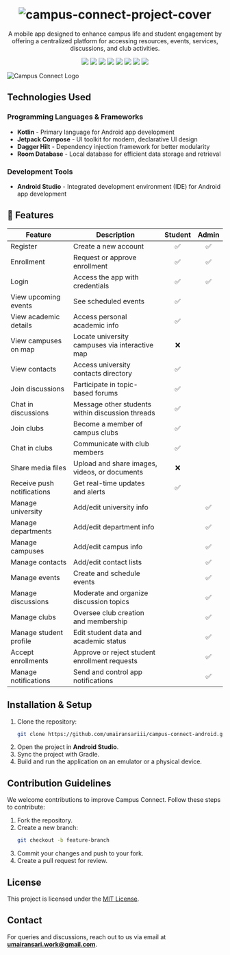 <div align="center">
   <h1>
      <img src="https://raw.githubusercontent.com/umairansariii/campus-connect-android/refs/heads/docs/update-readme/.media/project-cover.png" alt="campus-connect-project-cover"/>
   </h1>
   <p>A mobile app designed to enhance campus life and student engagement by offering a centralized platform for accessing resources, events, services, discussions, and club activities.</p>
   <img src="https://img.shields.io/badge/platform-android-green?style=flat-square&logo=android" />
   <img src="https://img.shields.io/badge/language-kotlin-blueviolet?style=flat-square&logo=kotlin" />
   <img src="https://img.shields.io/badge/target_sdk-v35-orange?style=flat-square" />
   <img src="https://img.shields.io/badge/room_database-v2.6.1-red?style=flat-square" />
   <img src="https://img.shields.io/badge/dagger_hilt-v2.51.1-blue?style=flat-square" />
   <img src="https://img.shields.io/badge/coil-v2.4.0-violet?style=flat-square" />
   <img src="https://img.shields.io/badge/gradle-8.4-02303A?style=flat-square&logo=gradle" />
   <img src="https://img.shields.io/badge/jetpack_compose-1.6.0-4285F4?style=flat-square&logo=jetpack-compose" />
</div>

![Campus Connect Logo](https://raw.githubusercontent.com/umairansariii/campus-connect-android/refs/heads/docs/update-readme/.media/register-home-discussion-page.png)

## Technologies Used

### Programming Languages & Frameworks

- **Kotlin** - Primary language for Android app development
- **Jetpack Compose** - UI toolkit for modern, declarative UI design
- **Dagger Hilt** - Dependency injection framework for better modularity
- **Room Database** - Local database for efficient data storage and retrieval

### Development Tools

- **Android Studio** - Integrated development environment (IDE) for Android app development

## 🚀 Features

| Feature                    | Description                                      | Student | Admin |
| -------------------------- | ------------------------------------------------ | :-----: | :---: |
| Register                   | Create a new account                             |   ✅    |  ✅   |
| Enrollment                 | Request or approve enrollment                    |   ✅    |  ✅   |
| Login                      | Access the app with credentials                  |   ✅    |  ✅   |
| View upcoming events       | See scheduled events                             |   ✅    |       |
| View academic details      | Access personal academic info                    |   ✅    |       |
| View campuses on map       | Locate university campuses via interactive map   |   ❌    |       |
| View contacts              | Access university contacts directory             |   ✅    |       |
| Join discussions           | Participate in topic-based forums                |   ✅    |       |
| Chat in discussions        | Message other students within discussion threads |   ✅    |       |
| Join clubs                 | Become a member of campus clubs                  |   ✅    |       |
| Chat in clubs              | Communicate with club members                    |   ✅    |       |
| Share media files          | Upload and share images, videos, or documents    |   ❌    |       |
| Receive push notifications | Get real-time updates and alerts                 |   ✅    |       |
| Manage university          | Add/edit university info                         |         |  ✅   |
| Manage departments         | Add/edit department info                         |         |  ✅   |
| Manage campuses            | Add/edit campus info                             |         |  ✅   |
| Manage contacts            | Add/edit contact lists                           |         |  ✅   |
| Manage events              | Create and schedule events                       |         |  ✅   |
| Manage discussions         | Moderate and organize discussion topics          |         |  ✅   |
| Manage clubs               | Oversee club creation and membership             |         |  ✅   |
| Manage student profile     | Edit student data and academic status            |         |  ✅   |
| Accept enrollments         | Approve or reject student enrollment requests    |         |  ✅   |
| Manage notifications       | Send and control app notifications               |         |  ✅   |

## Installation & Setup

1. Clone the repository:
   ```bash
   git clone https://github.com/umairansariii/campus-connect-android.git
   ```
2. Open the project in **Android Studio**.
3. Sync the project with Gradle.
4. Build and run the application on an emulator or a physical device.

## Contribution Guidelines

We welcome contributions to improve Campus Connect. Follow these steps to contribute:

1. Fork the repository.
2. Create a new branch:
   ```bash
   git checkout -b feature-branch
   ```
3. Commit your changes and push to your fork.
4. Create a pull request for review.

## License

This project is licensed under the [MIT License](LICENSE).

## Contact

For queries and discussions, reach out to us via email at **umairansari.work@gmail.com**.
